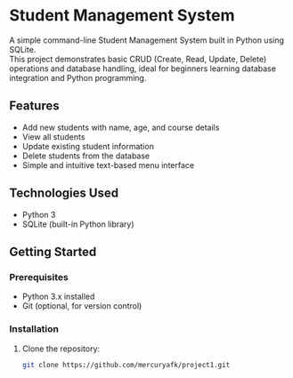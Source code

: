 # Student Management System

A simple command-line Student Management System built in Python using SQLite.  
This project demonstrates basic CRUD (Create, Read, Update, Delete) operations and database handling, ideal for beginners learning database integration and Python programming.

## Features

- Add new students with name, age, and course details  
- View all students  
- Update existing student information  
- Delete students from the database  
- Simple and intuitive text-based menu interface

## Technologies Used

- Python 3  
- SQLite (built-in Python library)

## Getting Started

### Prerequisites

- Python 3.x installed  
- Git (optional, for version control)

### Installation

1. Clone the repository:  
   ```bash
   git clone https://github.com/mercuryafk/project1.git
